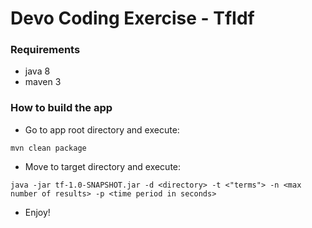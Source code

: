 Devo Coding Exercise - TfIdf
==================================

### Requirements
+ java 8
+ maven 3 
### How to build the app
+ Go to app root directory and execute:
```
mvn clean package
```
+ Move to target directory and execute:
```
java -jar tf-1.0-SNAPSHOT.jar -d <directory> -t <"terms"> -n <max number of results> -p <time period in seconds>
``` 
+ Enjoy!